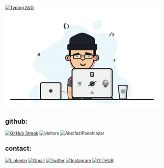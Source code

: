 [![Typing SVG](https://readme-typing-svg.herokuapp.com/?lines=Hello+World+!+I'm+Abolfazl)](https://git.io/typing-svg)
![](https://raw.githubusercontent.com/kvssankar/kvssankar/main/programmer.gif)

 ## github:
[![GitHub Streak](https://github-readme-streak-stats.herokuapp.com/?user=AbolfazlPanahiazar&theme=dark)](https://git.io/streak-stats)
![visitors](https://visitor-badge.glitch.me/badge?page_id=AbolfazlPanahiazar&left_color=orange&right_color=blue)
![AbolfazlPanahiazar](https://github-readme-stats.vercel.app/api?username=AbolfazlPanahiazar&show_icons=true&count_private=true)

 ## contact:
[![Linkedin](https://img.shields.io/badge/linkedin-%230073AF.svg?style=for-the-badge&logo=linkedin&logoColor=white)](https://www.linkedin.com/in/abolfazlpanahiazar)
[![Gmail](https://img.shields.io/badge/-Gmail-c14438?style=for-the-badge&logo=Gmail&logoColor=white)](mailto:abolfazlpanahiazar@gmail.com)
[![Twitter](https://img.shields.io/badge/Twitter-%231DA1F2.svg?style=for-the-badge&logo=Twitter&logoColor=white)](https://www.twitter.com/abolitionistic)
[![Instagram](https://img.shields.io/badge/Instagram-%23E4405F.svg?style=for-the-badge&logo=Instagram&logoColor=white)](https://www.instagram.com/abolfazl.panahiazar)
[![GITHUB](https://img.shields.io/badge/github-%23121011.svg?style=for-the-badge&logo=github&logoColor=black&color=white)](https://github.com/AbolfazlPanahiazar/)
